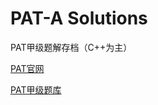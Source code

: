 # PAT-A Solutions

PAT甲级题解存档（C++为主）

<a href="https://pintia.cn/problem-sets/dashboard">PAT官网</a>

<a href="https://pintia.cn/problem-sets/994805342720868352/exam/problems/type/7">PAT甲级题库</a>
